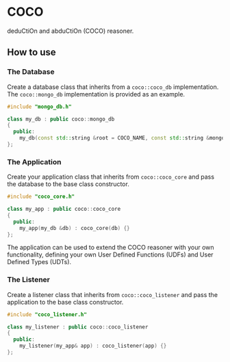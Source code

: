 # COCO

deduCtiOn and abduCtiOn (COCO) reasoner.

## How to use

### The Database

Create a database class that inherits from a `coco::coco_db` implementation. The `coco::mongo_db` implementation is provided as an example.

```cpp
#include "mongo_db.h"

class my_db : public coco::mongo_db
{
  public:
    my_db(const std::string &root = COCO_NAME, const std::string &mongodb_uri = MONGODB_URI(MONGODB_HOST, MONGODB_PORT)) : mongo_db(root, mongodb_uri) {}
};
```

### The Application

Create your application class that inherits from `coco::coco_core` and pass the database to the base class constructor.

```cpp
#include "coco_core.h"

class my_app : public coco::coco_core
{
  public:
    my_app(my_db &db) : coco_core(db) {}
};
```

The application can be used to extend the COCO reasoner with your own functionality, defining your own User Defined Functions (UDFs) and User Defined Types (UDTs).

### The Listener

Create a listener class that inherits from `coco::coco_listener` and pass the application to the base class constructor.

```cpp
#include "coco_listener.h"

class my_listener : public coco::coco_listener
{
  public:
    my_listener(my_app& app) : coco_listener(app) {}
};
```